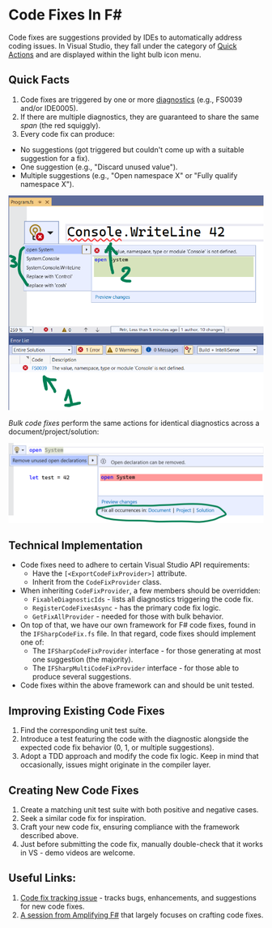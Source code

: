 # Code Fixes In F#

Code fixes are suggestions provided by IDEs to automatically address coding issues. In Visual Studio, they fall under the category of [Quick Actions](https://learn.microsoft.com/visualstudio/ide/quick-actions) and are displayed within the light bulb icon menu.

## Quick Facts

1. Code fixes are triggered by one or more [diagnostics](https://github.com/dotnet/fsharp/blob/main/docs/diagnostics.md) (e.g., FS0039 and/or IDE0005).
1. If there are multiple diagnostics, they are guaranteed to share the same _span_ (the red squiggly).
1. Every code fix can produce:
  - No suggestions (got triggered but couldn't come up with a suitable suggestion for a fix).
  - One suggestion (e.g., "Discard unused value").
  - Multiple suggestions (e.g., "Open namespace X" or "Fully qualify namespace X").

![Important bits about code fixes](./codefixes-1.png)

_Bulk code fixes_ perform the same actions for identical diagnostics across a document/project/solution:

![Bulk code fixes](./codefixes-2.png)

## Technical Implementation

- Code fixes need to adhere to certain Visual Studio API requirements:
  - Have the `[<ExportCodeFixProvider>]` attribute.
  - Inherit from the `CodeFixProvider` class.
- When inheriting `CodeFixProvider`, a few members should be overridden:
  - `FixableDiagnosticIds` - lists all diagnostics triggering the code fix.
  - `RegisterCodeFixesAsync` - has the primary code fix logic.
  - `GetFixAllProvider` - needed for those with bulk behavior.
- On top of that, we have our own framework for F# code fixes, found in the `IFSharpCodeFix.fs` file. In that regard, code fixes should implement one of:
  - The `IFSharpCodeFixProvider` interface - for those generating at most one suggestion (the majority).
  - The `IFSharpMultiCodeFixProvider` interface - for those able to produce several suggestions.
- Code fixes within the above framework can and should be unit tested.

## Improving Existing Code Fixes

1. Find the corresponding unit test suite.
2. Introduce a test featuring the code with the diagnostic alongside the expected code fix behavior (0, 1, or multiple suggestions).
3. Adopt a TDD approach and modify the code fix logic. Keep in mind that occasionally, issues might originate in the compiler layer.

## Creating New Code Fixes

1. Create a matching unit test suite with both positive and negative cases.
2. Seek a similar code fix for inspiration.
3. Craft your new code fix, ensuring compliance with the framework described above.
4. Just before submitting the code fix, manually double-check that it works in VS - demo videos are welcome. 

## Useful Links:

1. [Code fix tracking issue](https://github.com/dotnet/fsharp/issues/15408) - tracks bugs, enhancements, and suggestions for new code fixes.
2. [A session from Amplifying F#](https://amplifying-fsharp.github.io/sessions/2023/06/16/) that largely focuses on crafting code fixes.